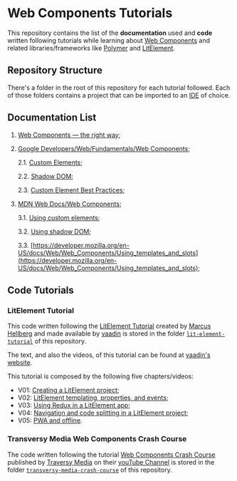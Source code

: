 # Web Components Tutorials

This repository contains the list of the **documentation** used and **code** written following tutorials while learning about [Web Components](https://www.webcomponents.org/) and related libraries/frameworks like [Polymer](https://www.polymer-project.org/) and [LitElement](https://lit-element.polymer-project.org/).

## Repository Structure

There's a folder in the root of this repository for each tutorial followed. Each of those folders contains a project that can be imported to an [IDE](https://en.wikipedia.org/wiki/Integrated_development_environment) of choice.

## Documentation List

1. [Web Components — the right way](https://equinusocio.dev/blog/web-components-the-right-way/);

2. [Google Developers/Web/Fundamentals/Web Components](https://developers.google.com/web/fundamentals/web-components);

    2.1. [Custom Elements](https://developers.google.com/web/fundamentals/web-components/customelements);

    2.2. [Shadow DOM](https://developers.google.com/web/fundamentals/web-components/shadowdom);

    2.3. [Custom Element Best Practices](https://developers.google.com/web/fundamentals/web-components/best-practices);

3. [MDN Web Docs/Web Components](https://developer.mozilla.org/en-US/docs/Web/Web_Components);

    3.1. [Using custom elements](https://developer.mozilla.org/en-US/docs/Web/Web_Components/Using_custom_elements);

    3.2. [Using shadow DOM](https://developer.mozilla.org/en-US/docs/Web/Web_Components/Using_shadow_DOM);

    3.3. [https://developer.mozilla.org/en-US/docs/Web/Web_Components/Using_templates_and_slots](https://developer.mozilla.org/en-US/docs/Web/Web_Components/Using_templates_and_slots);

## Code Tutorials

### LitElement Tutorial

This code written following the [LitElement Tutorial](https://www.youtube.com/playlist?list=PLcRrh9hGNalntG2rSxMJAilOWHnlSoHKI) created by [Marcus Hellberg](https://twitter.com/marcushellberg) and made available by [vaadin](https://vaadin.com/) is stored in the folder [`lit-element-tutorial`](./lit-element-tutorial) of this repository.

The text, and also the videos, of this tutorial can be found at [vaadin's website](https://vaadin.com/tutorials/lit-element).

This tutorial is composed by the following five chapters/videos:

* V01: [Creating a LitElement project](https://vaadin.com/learn/tutorials/lit-element/starting-a-lit-element-project);
* V02: [LitElement templating, properties, and events](https://vaadin.com/learn/tutorials/lit-element/lit-element-templating-properties-and-events);
* V03: [Using Redux in a LitElement app](https://vaadin.com/learn/tutorials/lit-element/state-management-with-redux);
* V04: [Navigation and code splitting in a LitElement project](https://vaadin.com/learn/tutorials/lit-element/navigation-and-code-splitting);
* V05: [PWA and offline](https://vaadin.com/learn/tutorials/lit-element/pwa-and-offline).

### Transversy Media Web Components Crash Course

The code written following the tutorial [Web Components Crash Course](https://youtu.be/PCWaFLy3VUo) published by [Traversy Media](https://www.traversymedia.com/) on their [youTube Channel](https://www.youtube.com/channel/UC29ju8bIPH5as8OGnQzwJyA) is stored in the folder [`transversy-media-crash-course`](./transversy-media-crash-course) of this repository.
